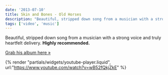 ```yaml
---
date: '2013-07-10'
title: Skin and Bones - Old Horses
description: "Beautiful, stripped down song from a musician with a strong voice and truly heartfelt delivery."
tags: ['video', 'music']
---
```


Beautiful, stripped down song from a musician with a strong voice and truly heartfelt delivery. **Highly recommended.**<!-- excerpt -->

[Grab his album here »](http://skinandbonesmusic.bandcamp.com)

{% render "partials/widgets/youtube-player.liquid", url:"https://www.youtube.com/watch?v=wB52fQkjZkE" %}